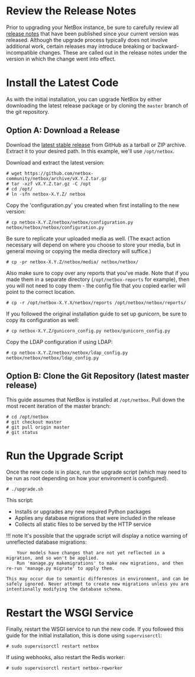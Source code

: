 # Review the Release Notes

Prior to upgrading your NetBox instance, be sure to carefully review all [release notes](../../release-notes/) that have been published since your current version was released. Although the upgrade process typically does not involve additional work, certain releases may introduce breaking or backward-incompatible changes. These are called out in the release notes under the version in which the change went into effect.

# Install the Latest Code

As with the initial installation, you can upgrade NetBox by either downloading the latest release package or by cloning the `master` branch of the git repository. 

## Option A: Download a Release

Download the [latest stable release](https://github.com/netbox-community/netbox/releases) from GitHub as a tarball or ZIP archive. Extract it to your desired path. In this example, we'll use `/opt/netbox`.

Download and extract the latest version:

```no-highlight
# wget https://github.com/netbox-community/netbox/archive/vX.Y.Z.tar.gz
# tar -xzf vX.Y.Z.tar.gz -C /opt
# cd /opt/
# ln -sfn netbox-X.Y.Z/ netbox
```

Copy the 'configuration.py' you created when first installing to the new version:

```no-highlight
# cp netbox-X.Y.Z/netbox/netbox/configuration.py netbox/netbox/netbox/configuration.py
```

Be sure to replicate your uploaded media as well. (The exact action necessary will depend on where you choose to store your media, but in general moving or copying the media directory will suffice.)

```no-highlight
# cp -pr netbox-X.Y.Z/netbox/media/ netbox/netbox/
```

Also make sure to copy over any reports that you've made. Note that if you made them in a separate directory (`/opt/netbox-reports` for example), then you will not need to copy them - the config file that you copied earlier will point to the correct location.

```no-highlight
# cp -r /opt/netbox-X.Y.X/netbox/reports /opt/netbox/netbox/reports/
```

If you followed the original installation guide to set up gunicorn, be sure to copy its configuration as well:

```no-highlight
# cp netbox-X.Y.Z/gunicorn_config.py netbox/gunicorn_config.py
```

Copy the LDAP configuration if using LDAP:

```no-highlight
# cp netbox-X.Y.Z/netbox/netbox/ldap_config.py netbox/netbox/netbox/ldap_config.py
```

## Option B: Clone the Git Repository (latest master release)

This guide assumes that NetBox is installed at `/opt/netbox`. Pull down the most recent iteration of the master branch:

```no-highlight
# cd /opt/netbox
# git checkout master
# git pull origin master
# git status
```

# Run the Upgrade Script

Once the new code is in place, run the upgrade script (which may need to be run as root depending on how your environment is configured).

```no-highlight
# ./upgrade.sh
```

This script:

* Installs or upgrades any new required Python packages
* Applies any database migrations that were included in the release
* Collects all static files to be served by the HTTP service

!!! note
    It's possible that the upgrade script will display a notice warning of unreflected database migrations:

        Your models have changes that are not yet reflected in a migration, and so won't be applied.
        Run 'manage.py makemigrations' to make new migrations, and then re-run 'manage.py migrate' to apply them.

    This may occur due to semantic differences in environment, and can be safely ignored. Never attempt to create new migrations unless you are intentionally modifying the database schema.

# Restart the WSGI Service

Finally, restart the WSGI service to run the new code. If you followed this guide for the initial installation, this is done using `supervisorctl`:

```no-highlight
# sudo supervisorctl restart netbox
```

If using webhooks, also restart the Redis worker:

```no-highlight
# sudo supervisorctl restart netbox-rqworker
```
